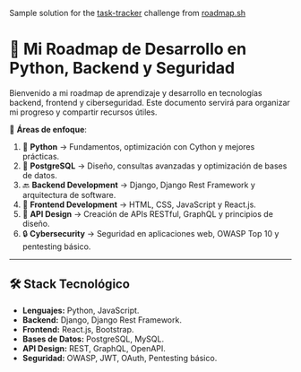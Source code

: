 Sample solution for the [task-tracker](https://roadmap.sh/projects/task-tracker) challenge from [roadmap.sh](https://roadmap.sh)

# 🚀 Mi Roadmap de Desarrollo en Python, Backend y Seguridad  

Bienvenido a mi roadmap de aprendizaje y desarrollo en tecnologías backend, frontend y ciberseguridad. Este documento servirá para organizar mi progreso y compartir recursos útiles.  

📌 **Áreas de enfoque**:  
1. 🐍 **Python** → Fundamentos, optimización con Cython y mejores prácticas.  
2. 🐘 **PostgreSQL** → Diseño, consultas avanzadas y optimización de bases de datos.  
3. 🔙 **Backend Development** → Django, Django Rest Framework y arquitectura de software.  
4. 🎨 **Frontend Development** → HTML, CSS, JavaScript y React.js.  
5. 🔗 **API Design** → Creación de APIs RESTful, GraphQL y principios de diseño.  
6. 🔒 **Cybersecurity** → Seguridad en aplicaciones web, OWASP Top 10 y pentesting básico.
---

## 🛠 **Stack Tecnológico**  

- **Lenguajes:** Python, JavaScript.
- **Backend:** Django, Django Rest Framework.  
- **Frontend:** React.js, Bootstrap.
- **Bases de Datos:** PostgreSQL, MySQL.
- **API Design:** REST, GraphQL, OpenAPI.
- **Seguridad:** OWASP, JWT, OAuth, Pentesting básico.
